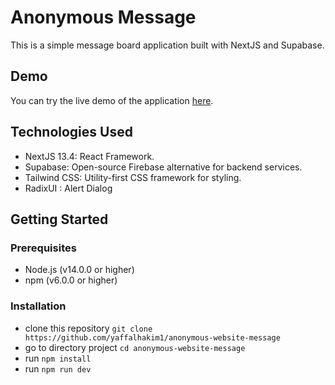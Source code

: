 # Anonymous Message

This is a simple message board application built with NextJS and Supabase.

## Demo

You can try the live demo of the application [here](https://anonymous-website-message.vercel.app/).

## Technologies Used

- NextJS 13.4: React Framework.
- Supabase: Open-source Firebase alternative for backend services.
- Tailwind CSS: Utility-first CSS framework for styling.
- RadixUI : Alert Dialog

## Getting Started

### Prerequisites

- Node.js (v14.0.0 or higher)
- npm (v6.0.0 or higher)

### Installation

- clone this repository `git clone https://github.com/yaffalhakim1/anonymous-website-message`
- go to directory project  `cd anonymous-website-message`
- run `npm install`
- run `npm run dev`
